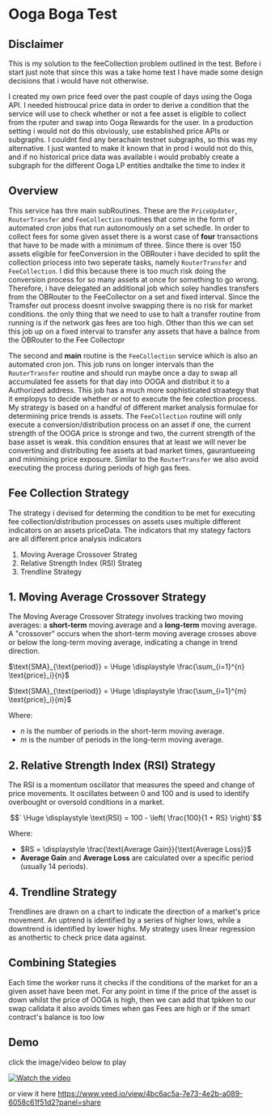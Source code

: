 # Ooga Boga Test

## Disclaimer 

This is my solution to the feeCollection problem outlined in the test. Before i start just note that since this was a take home test I have made some design decisions that i would have not otherwise. 

I created my own price feed over the past couple of days using the Ooga API. I needed histroucal price data in order to derive a condition that the service will use to check whether or not a fee asset is eligible to collect from the rputer and swap into Ooga Rewards for the user. In a production setting i would not do this obviously, use established price APIs or subgraphs. I couldnt find any berachain testnet subgraphs, so this was my alternative. I just wanted to make it known that in prod i would not do this, and if no historical price data was available i would probably create a subgraph for the different Ooga LP entities andtalke the time to index it

## Overview

This service has thre main subRoutines. These are the `PriceUpdater`, `RouterTransfer` and `FeeCollection` routines that come in the form of automated cron jobs that run autonomously on a set schedle. In order to collect fees for some given asset there is a worst case of **four** transactions that have to be made with a minimum of three. Since there is over 150 assets eligible for feeConversion in the OBRouter i have decided to split the collection priocess into two seperate tasks, namely  `RouterTransfer` and `FeeCollection`. I did this because there is too much risk doing the conversion process for so many assets at once for something to go wrong. Therefore, i have delegated an additional job which soley handles transfers from the OBRouter to the FeeCollector on a set and fixed interval. Since the Tramsfer out process doesnt involve swapping there is no risk for market conditions. the only thing that we need to use to halt a transfer routine from running is if the network gas fees are too high. Other than this we can set this job up on a fixed interval to transfer any assets that have a balnce from the OBRouter to the Fee Collectopr

The second and **main** routine is the `FeeCollection` service which is also an automated cron jon. This job runs on longer intervals than the `RouterTransfer` routine and should run maybe once a day to swap all accumulated fee assets for that day  into OOGA and distribut it to a Authorized address. This job has a much more sophisticated straategy that it emplopys to decide whether or not to execute the fee colection process. My strategy is based on a handful of different market analysis formulae for determining price trends is assets. The `FeeCollection` routine will only execute a conversion/distribution process on an asset if one, the current strength of the OOGA price is stronge and two, the current strength of the base asset is weak. this condition ensures that at least we will never be converting and distributing fee assets at bad market times, gaurantueeing and minimising price exposure. Similar to the `RouterTransfer` we also avoid executing the process during periods of high gas fees.

## Fee Collection Strategy
The strategy i devised for determing the condition to be met for executing fee collection/distribution processes on assets uses multiple different indicators on an assets priceData. The indicators that my stategy factors are all different price analysis indicators

1) Moving Average Crossover Strateg
2) Relative Strength Index (RSI) Strateg
3) Trendline Strategy

## 1. **Moving Average Crossover Strategy**
The Moving Average Crossover Strategy involves tracking two moving averages: a **short-term** moving average and a **long-term** moving average. A "crossover" occurs when the short-term moving average crosses above or below the long-term moving average, indicating a change in trend direction.

  $`\text{SMA}_{\text{period}} = \Huge \displaystyle \frac{\sum_{i=1}^{n} \text{price}_i}{n}`$
  
  $`\text{SMA}_{\text{period}} = \Huge \displaystyle \frac{\sum_{i=1}^{m} \text{price}_i}{m}`$

Where:
- $`n`$ is the number of periods in the short-term moving average.
- $`m`$ is the number of periods in the long-term moving average.

## 2. **Relative Strength Index (RSI) Strategy**
The RSI is a momentum oscillator that measures the speed and change of price movements. It oscillates between 0 and 100 and is used to identify overbought or oversold conditions in a market.

$$` \Huge \displaystyle \text{RSI} = 100 - \left( \frac{100}{1 + RS} \right)`$$

Where:
- $`RS = \displaystyle \frac{\text{Average Gain}}{\text{Average Loss}}`$
- **Average Gain** and **Average Loss** are calculated over a specific period (usually 14 periods).

## 4. **Trendline Strategy**
Trendlines are drawn on a chart to indicate the direction of a market's price movement. An uptrend is identified by a series of higher lows, while a downtrend is identified by lower highs. My strategy uses 
linear regression as anothertic to check price data against.

## Combining Stategies
Each time the worker runs it checks if the conditions of the market for an a given asset have been met.  For any point in time if the price of the asset is down whilst the price of OOGA is high, then we can add that tpkken to our swap calldata
it also avoids times when gas Fees are high  or if the smart contract's balance is too low

## Demo 
click the image/video below to play 

[![Watch the video](https://github.com/ChefBingbong/ooga-booga-test/blob/main/assets/images/thumbnail.jpg)](https://www.veed.io/view/4bc6ac5a-7e73-4e2b-a089-6058c61f51d2?panel=share)

or view it here https://www.veed.io/view/4bc6ac5a-7e73-4e2b-a089-6058c61f51d2?panel=share

